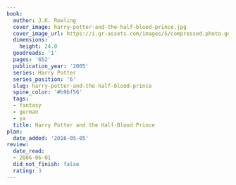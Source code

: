 ```yaml
---
book:
  author: J.K. Rowling
  cover_image: harry-potter-and-the-half-blood-prince.jpg
  cover_image_url: https://i.gr-assets.com/images/S/compressed.photo.goodreads.com/books/1587697303l/1._SX98_.jpg
  dimensions:
    height: 24.0
  goodreads: '1'
  pages: '652'
  publication_year: '2005'
  series: Harry Potter
  series_position: '6'
  slug: harry-potter-and-the-half-blood-prince
  spine_color: '#b9bf56'
  tags:
  - fantasy
  - german
  - ya
  title: Harry Potter and the Half-Blood Prince
plan:
  date_added: '2016-05-05'
review:
  date_read:
  - 2006-06-01
  did_not_finish: false
  rating: 3
---
```

